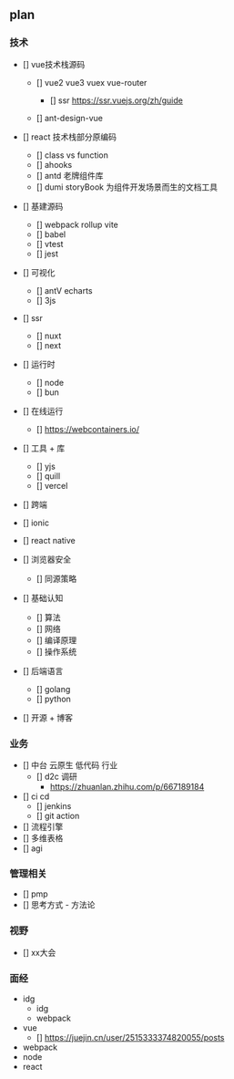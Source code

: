 ## plan

### 技术
- [] vue技术栈源码
  - [] vue2 vue3 vuex vue-router
    - [] ssr  https://ssr.vuejs.org/zh/guide
    
  - [] ant-design-vue

- [] react 技术栈部分原编码
  - [] class vs function
  - [] ahooks
  - [] antd 老牌组件库
  - [] dumi storyBook 为组件开发场景而生的文档工具

- [] 基建源码
  - [] webpack rollup vite
  - [] babel 
  - [] vtest
  - [] jest

- [] 可视化
  - [] antV echarts
  - [] 3js

- [] ssr
  - [] nuxt 
  - [] next

- [] 运行时 
  - [] node 
  - [] bun  
- [] 在线运行
  - [] https://webcontainers.io/
- [] 工具 + 库
  - [] yjs
  - [] quill
  - [] vercel

- [] 跨端
 - [] ionic
 - [] react native

- [] 浏览器安全
  - [] 同源策略

- [] 基础认知
  - [] 算法
  - [] 网络
  - [] 编译原理
  - [] 操作系统

- [] 后端语言
  - [] golang
  - [] python

- [] 开源 + 博客

### 业务
- [] 中台 云原生 低代码 行业 
  - [] d2c 调研 
    - https://zhuanlan.zhihu.com/p/667189184
- [] ci cd
  - [] jenkins
  - [] git action
- [] 流程引擎 
- [] 多维表格
- [] agi
### 管理相关
- [] pmp
- [] 思考方式 - 方法论

### 视野
- [] xx大会



### 面经
- idg
  - idg
  - webpack
- vue 
  - [] https://juejin.cn/user/2515333374820055/posts
- webpack
- node
- react